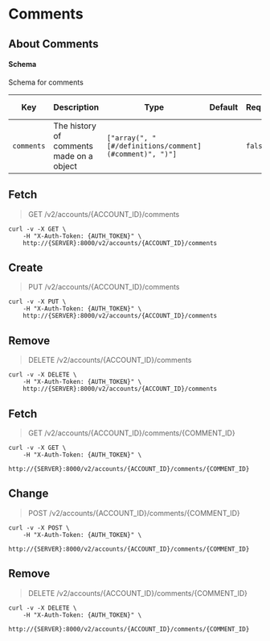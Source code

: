 # Comments

## About Comments

#### Schema

Schema for comments



Key | Description | Type | Default | Required | Support Level
--- | ----------- | ---- | ------- | -------- | -------------
`comments` | The history of comments made on a object | `["array(", "[#/definitions/comment](#comment)", ")"]` |   | `false` |  



## Fetch

> GET /v2/accounts/{ACCOUNT_ID}/comments

```shell
curl -v -X GET \
    -H "X-Auth-Token: {AUTH_TOKEN}" \
    http://{SERVER}:8000/v2/accounts/{ACCOUNT_ID}/comments
```

## Create

> PUT /v2/accounts/{ACCOUNT_ID}/comments

```shell
curl -v -X PUT \
    -H "X-Auth-Token: {AUTH_TOKEN}" \
    http://{SERVER}:8000/v2/accounts/{ACCOUNT_ID}/comments
```

## Remove

> DELETE /v2/accounts/{ACCOUNT_ID}/comments

```shell
curl -v -X DELETE \
    -H "X-Auth-Token: {AUTH_TOKEN}" \
    http://{SERVER}:8000/v2/accounts/{ACCOUNT_ID}/comments
```

## Fetch

> GET /v2/accounts/{ACCOUNT_ID}/comments/{COMMENT_ID}

```shell
curl -v -X GET \
    -H "X-Auth-Token: {AUTH_TOKEN}" \
    http://{SERVER}:8000/v2/accounts/{ACCOUNT_ID}/comments/{COMMENT_ID}
```

## Change

> POST /v2/accounts/{ACCOUNT_ID}/comments/{COMMENT_ID}

```shell
curl -v -X POST \
    -H "X-Auth-Token: {AUTH_TOKEN}" \
    http://{SERVER}:8000/v2/accounts/{ACCOUNT_ID}/comments/{COMMENT_ID}
```

## Remove

> DELETE /v2/accounts/{ACCOUNT_ID}/comments/{COMMENT_ID}

```shell
curl -v -X DELETE \
    -H "X-Auth-Token: {AUTH_TOKEN}" \
    http://{SERVER}:8000/v2/accounts/{ACCOUNT_ID}/comments/{COMMENT_ID}
```

